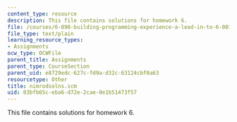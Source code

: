 ```yaml
---
content_type: resource
description: This file contains solutions for homework 6.
file: /courses/6-090-building-programming-experience-a-lead-in-to-6-001-january-iap-2005/03bfb65ceba6d72e2cae0e1b51473f57_nimrodsolns.scm
file_type: text/plain
learning_resource_types:
- Assignments
ocw_type: OCWFile
parent_title: Assignments
parent_type: CourseSection
parent_uid: e8729edc-627c-fd9a-d32c-63124cbf0a63
resourcetype: Other
title: nimrodsolns.scm
uid: 03bfb65c-eba6-d72e-2cae-0e1b51473f57
---
```

This file contains solutions for homework 6.

